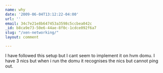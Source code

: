 ```yaml
---
name: why
date: '2009-06-04T13:12:22-04:00'
url: ''
email: 34c7e21e8b647453a3598c5ccbea042c
_id: b8ca9e73-50e6-44ae-8f0c-1cdce092f6a7
slug: "/xen-networking/"
layout: comment

---
```


I have followed this setup but I cant seem to implement it on hvm domu. I have 3 nics but when i run the domu it recognises the nics but cannot ping out.
